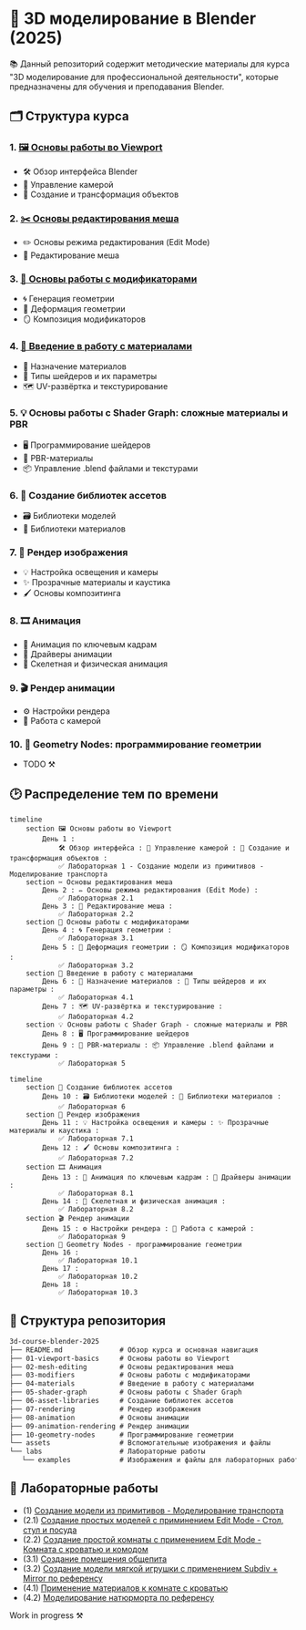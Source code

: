 # 🎨 3D моделирование в Blender (2025)

📚 Данный репозиторий содержит методические материалы для курса "3D моделирование для профессиональной деятельности", которые предназначены для обучения и преподавания Blender.

## 🗂️ Структура курса

### 1. [🖼️ Основы работы во Viewport](01-viewport-basics.md)

- 🛠️ Обзор интерфейса Blender
- 🎥 Управление камерой
- 🧱 Создание и трансформация объектов

### 2. [✂️ Основы редактирования меша](02-mesh-editing.md)

- ✏️ Основы режима редактирования (Edit Mode)
- 🎯 Редактирование меша

### 3. [🧩 Основы работы с модификаторами](03-modifier-basics.md)

- 🌀 Генерация геометрии
- 🌊 Деформация геометрии
- 🪞 Композиция модификаторов

### 4. [🎨 Введение в работу с материалами](04-materials.md)

- 🎨 Назначение материалов
- 🌈 Типы шейдеров и их параметры
- 🗺️ UV-развёртка и текстурирование

### 5. 💡 Основы работы с Shader Graph: сложные материалы и PBR

- 🖥️ Программирование шейдеров
- 🧪 PBR-материалы
- 📦 Управление .blend файлами и текстурами

### 6. 📂 Создание библиотек ассетов

- 🗃️ Библиотеки моделей
- 🎨 Библиотеки материалов

### 7. 📸 Рендер изображения

- 💡 Настройка освещения и камеры
- ✨ Прозрачные материалы и каустика
- 🖌️ Основы композитинга

### 8. 🎞️ Анимация

- 🎥 Анимация по ключевым кадрам
- 🔧 Драйверы анимации
- 🦴 Скелетная и физическая анимация

### 9. 🎬 Рендер анимации

- ⚙️ Настройки рендера
- 🎯 Работа с камерой

### 10. 🔗 Geometry Nodes: программирование геометрии

- TODO ⚒️

## 🕑 Распределение тем по времени

```mermaid
timeline
    section 🖼️ Основы работы во Viewport
        День 1 :
            🛠️ Обзор интерфейса : 🎥 Управление камерой : 🧱 Создание и трансформация объектов :
            ✅ Лабораторная 1 - Создание модели из примитивов - Моделирование транспорта
    section ✂️ Основы редактирования меша
        День 2 : ✏️ Основы режима редактирования (Edit Mode) :
            ✅ Лабораторная 2.1
        День 3 : 🎯 Редактирование меша :
            ✅ Лабораторная 2.2
    section 🧩 Основы работы с модификаторами
        День 4 : 🌀 Генерация геометрии :
            ✅ Лабораторная 3.1
        День 5 : 🌊 Деформация геометрии : 🪞 Композиция модификаторов :
            ✅ Лабораторная 3.2
    section 🎨 Введение в работу с материалами
        День 6 : 🎨 Назначение материалов : 🌈 Типы шейдеров и их параметры :
            ✅ Лабораторная 4.1
        День 7 : 🗺️ UV-развёртка и текстурирование :
            ✅ Лабораторная 4.2
    section 💡 Основы работы с Shader Graph - сложные материалы и PBR
        День 8 : 🖥️ Программирование шейдеров
        День 9 : 🧪 PBR-материалы : 📦 Управление .blend файлами и текстурами :
            ✅ Лабораторная 5
```

```mermaid
timeline      
    section 📂 Создание библиотек ассетов
        День 10 : 🗃️ Библиотеки моделей : 🎨 Библиотеки материалов :
            ✅ Лабораторная 6
    section 📸 Рендер изображения
        День 11 : 💡 Настройка освещения и камеры : ✨ Прозрачные материалы и каустика :
            ✅ Лабораторная 7.1
        День 12 : 🖌️ Основы композитинга :
            ✅ Лабораторная 7.2
    section 🎞️ Анимация
        День 13 : 🎥 Анимация по ключевым кадрам : 🔧 Драйверы анимации :
            ✅ Лабораторная 8.1
        День 14 : 🦴 Скелетная и физическая анимация :
            ✅ Лабораторная 8.2
    section 🎬 Рендер анимации
        День 15 : ⚙️ Настройки рендера : 🎯 Работа с камерой :
            ✅ Лабораторная 9
    section 🔗 Geometry Nodes - программирование геометрии
        День 16 :
            ✅ Лабораторная 10.1
        День 17 :
            ✅ Лабораторная 10.2
        День 18 :
            ✅ Лабораторная 10.3
```

## 📁 Структура репозитория

```txt
3d-course-blender-2025
├── README.md              # Обзор курса и основная навигация
├── 01-viewport-basics     # Основы работы во Viewport
├── 02-mesh-editing        # Основы редактирования меша
├── 03-modifiers           # Основы работы с модификаторами
├── 04-materials           # Введение в работу с материалами
├── 05-shader-graph        # Основы работы с Shader Graph
├── 06-asset-libraries     # Создание библиотек ассетов
├── 07-rendering           # Рендер изображения
├── 08-animation           # Основы анимации
├── 09-animation-rendering # Рендер анимации
├── 10-geometry-nodes      # Программирование геометрии
└── assets                 # Вспомогательные изображения и файлы
└── labs                   # Лабораторные работы
   └── examples            # Изображения и файлы для лабораторных работ
```

## 📁 Лабораторные работы

- (1) [Создание модели из примитивов - Моделирование транспорта](labs/lab1.md)
- (2.1) [Создание простых моделей с приминением Edit Mode - Стол, стул и посуда](labs/lab2-1.md)
- (2.2) [Создание простой комнаты с применением Edit Mode - Комната с кроватью и комодом](labs/lab2-2.md)
- (3.1) [Создание помещения общепита](labs/lab3-1.md)
- (3.2) [Создание модели мягкой игрушки с применением Subdiv + Mirror по референсу](labs/lab3-2.md)
- (4.1) [Применение материалов к комнате с кроватью](labs/lab4-1.md)
- (4.2) [Моделирование натюрморта по референсу](labs/lab4-2.md)

Work in progress ⚒️
